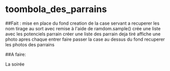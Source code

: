 # toombola_des_parrains

##Fait :
     mise en place du fond
     creation de la case servant a recuperer les nom
     tirage au sort avec remise à l'aide de ramdom.sample()
     crée une liste avec les potenciels parrain
     créer une liste des parrain deja tiré
     affiche une photo apres chaque entrer
      faire passer la case au dessus du fond
      recuperer les photos des parrains
     
##A faire:
  
  La soirée


